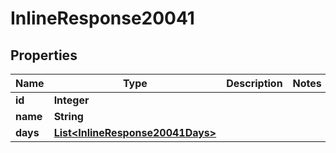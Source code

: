 

# InlineResponse20041

## Properties

Name | Type | Description | Notes
------------ | ------------- | ------------- | -------------
**id** | **Integer** |  | 
**name** | **String** |  | 
**days** | [**List&lt;InlineResponse20041Days&gt;**](InlineResponse20041Days.md) |  | 



